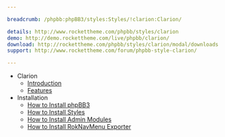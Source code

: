 ```yaml
---

breadcrumb: /phpbb:phpBB3/styles:Styles/!clarion:Clarion/

details: http://www.rockettheme.com/phpbb/styles/clarion
demo: http://demo.rockettheme.com/live/phpbb/clarion/
download: http://rockettheme.com/phpbb/styles/clarion/modal/downloads
support: http://www.rockettheme.com/forum/phpbb-style-clarion/

---
```


* Clarion
	* [Introduction](INDEX.md#introduction)
	* [Features](INDEX.md#features)
* Installation
	* [How to Install phpBB3](../../start/install.md)
	* [How to Install Styles](../../start/styles.md)
	* [How to Install Admin Modules](../../start/styles.md#installing-administrative-modules)
	* [How to Install RokNavMenu Exporter](../../modules/roknavmenu.md)